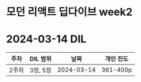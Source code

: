 # 모던 리액트 딥다이브 week2
# 2024-03-14 DIL

|주차|DIL 범위|날짜|개인 진도|
|------|---|---|---|
| 2주차 |3장, 5장|2024-03-14|361-400p|
